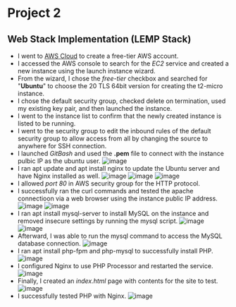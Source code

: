 # Project 2
## Web Stack Implementation (LEMP Stack)
- I went to [AWS Cloud](aws.amazon.com) to create a free-tier AWS account.
- I accessed the AWS console to search for the *EC2* service and created a new instance using the launch instance wizard.
- From the wizard, I chose the *free-tier* checkbox and searched for "**Ubuntu**" to choose the 20 TLS 64bit version for creating the t2-micro instance.
- I chose the default security group, checked delete on termination, used my existing key pair, and then launched the instance.
- I went to the instance list to confirm that the newly created instance is listed to be running.
- I went to the security group to edit the inbound rules of the default security group to allow access from all by changing the source to anywhere for SSH connection.
- I launched *GitBash* and used the __.pem__ file to connect with the instance pulbic IP as the ubuntu user.
![image](https://user-images.githubusercontent.com/33117664/116296257-e8a29e00-a791-11eb-8a82-fbc3cbaa89ca.png)
- I ran apt update and apt install nginx to update the Ubuntu server and have Nginx installed as well.
![image](https://user-images.githubusercontent.com/33117664/116297508-3c61b700-a793-11eb-9032-e0e5404fb2e5.png)
![image](https://user-images.githubusercontent.com/33117664/116304405-72ef0000-a79a-11eb-8872-0d6369cf219b.png)
![image](https://user-images.githubusercontent.com/33117664/116304666-b9dcf580-a79a-11eb-88ea-95865d0c6667.png)
- I allowed *port 80* in AWS security group for the HTTP protocol.
- I successfully ran the curl commands and tested the apache connectioon via a web browser using the instance public IP address.
![image](https://user-images.githubusercontent.com/33117664/116304891-f4469280-a79a-11eb-993c-e7f69881f8fb.png)
![image](https://user-images.githubusercontent.com/33117664/116304955-058f9f00-a79b-11eb-8abd-0b3d2207858c.png)
- I ran apt install mysql-server to install MySQL on the instance and removed insecure settings by running the mysql script.
![image](https://user-images.githubusercontent.com/33117664/116305509-c9107300-a79b-11eb-8f83-329e94e23f5c.png)
![image](https://user-images.githubusercontent.com/33117664/116305671-ffe68900-a79b-11eb-943f-0a0b20c8552f.png)
- Afterward, I was able to run the mysql command to access the MySQL database connection.
![image](https://user-images.githubusercontent.com/33117664/116305804-302e2780-a79c-11eb-9ada-561865720a65.png)
- I ran apt install php-fpm and php-mysql to successfully install PHP.
![image](https://user-images.githubusercontent.com/33117664/116308123-0b877f00-a79f-11eb-8cf6-0b51e976042f.png)
- I configured Nginx to use PHP Processor and restarted the service.
![image](https://user-images.githubusercontent.com/33117664/116310200-99646980-a7a1-11eb-8bcc-a6ac90b05942.png)
- Finally, I created an *index.html* page with contents for the site to test.
![image](https://user-images.githubusercontent.com/33117664/116310687-3de6ab80-a7a2-11eb-8bdb-ed0b3727571c.png)
- I successfully tested PHP with Nginx.
![image](https://user-images.githubusercontent.com/33117664/116311347-1217f580-a7a3-11eb-96eb-cbee2def0dc2.png)
